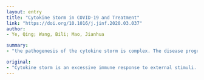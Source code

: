 ```yaml
---
layout: entry
title: "Cytokine Storm in COVID-19 and Treatment"
link: "https://doi.org/10.1016/j.jinf.2020.03.037"
author:
- Ye, Qing; Wang, Bili; Mao, Jianhua

summary:
- "the pathogenesis of the cytokine storm is complex. The disease progresses rapidly, and the mortality is high. This article reviews the occurrence mechanism and treatment strategies of the COVID-19 virus-induced inflammatory storm in attempt to provide valuable medication guidance for clinical treatment. Coronavirus disease 2019 has been closely related to the storm in their bodies. Cytokine Storm is an excessive immune response to external stimuli. Some patients have been closely linked to the disease. Symptoms have been symptom of the disease is complex in the corona virus."

original:
- "Cytokine storm is an excessive immune response to external stimuli. The pathogenesis of the cytokine storm is complex. The disease progresses rapidly, and the mortality is high. Certain evidence shows that, during the coronavirus disease 2019 (COVID-19) epidemic, the severe deterioration of some patients has been closely related to the cytokine storm in their bodies. This article reviews the occurrence mechanism and treatment strategies of the COVID-19 virus-induced inflammatory storm in attempt to provide valuable medication guidance for clinical treatment."
---
```


